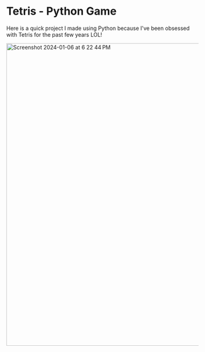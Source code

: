 # Tetris - Python Game

Here is a quick project I made using Python because I've been obsessed with Tetris for the past few years LOL!


<img width="792" alt="Screenshot 2024-01-06 at 6 22 44 PM" src="https://github.com/aarchi05/Tetris/assets/97464937/62f583b0-8177-4c8c-a0cb-612696d09b9f">
